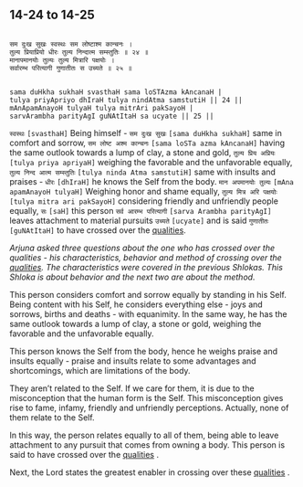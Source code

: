 ## 14-24 to 14-25


```shloka-sa

सम दुःख सुखः स्वस्थः सम लोष्टाश्म कान्चनः ।
तुल्य प्रियाप्रियो धीरः तुल्य निन्दात्म सम्स्तुतिः ॥ २४ ॥
मानापमानयोः तुल्यः तुल्य मित्रारि पक्षयोः ।
सर्वारम्भ परित्यागी गुणातीतः स उच्यते ॥ २५ ॥

```
```shloka-sa-hk

sama duHkha sukhaH svasthaH sama loSTAzma kAncanaH |
tulya priyApriyo dhIraH tulya nindAtma samstutiH || 24 ||
mAnApamAnayoH tulyaH tulya mitrAri pakSayoH |
sarvArambha parityAgI guNAtItaH sa ucyate || 25 ||

```
`स्वस्थः` `[svasthaH]` Being himself - `सम दुःख सुखः` `[sama duHkha sukhaH]` same in comfort and sorrow, `सम लोष्ट अश्म कान्चनः` `[sama loSTa azma kAncanaH]` having the same outlook towards a lump of clay, a stone and gold, `तुल्य प्रिय अप्रियः` `[tulya priya apriyaH]` weighing the favorable and the unfavorable equally, `तुल्य निन्द आत्म सम्स्तुतिः` `[tulya ninda Atma samstutiH]` same with insults and praises - `धीरः` `[dhIraH]` he knows the Self from the body.
`मान अपमानयोः तुल्यः` `[mAna apamAnayoH tulyaH]` Weighing honor and shame equally, `तुल्य मित्र अरि पक्षयोः` `[tulya mitra ari pakSayoH]` considering friendly and unfriendly people equally, `सः` `[saH]` this person `सर्व आरम्भ परित्यागी` `[sarva Arambha parityAgI]` leaves attachment to material pursuits `उच्यते` `[ucyate]` and is said `गुणातीतः` `[guNAtItaH]` to have crossed over the 
[qualities](2-45_to_2-46.md#satva_rajas_tamas).

_Arjuna asked three questions about the one who has crossed over the qualities - his characteristics, behavior and method of crossing over the [qualities](2-45_to_2-46.md#satva_rajas_tamas). The characteristics were covered in the previous Shlokas. This Shloka is about behavior and the next two are about the method._

This person considers comfort and sorrow equally by standing in his Self. Being content with his Self, he considers everything else - joys and sorrows, births and deaths - with equanimity. In the same way, he has the same outlook towards a lump of clay, a stone or gold, weighing the favorable and the unfavorable equally. 

This person knows the Self from the body, hence he weighs praise and insults equally - praise and insults relate to some advantages and shortcomings, which are limitations of the body. 

They aren’t related to the Self. If we care for them, it is due to the misconception that the human form is the Self. This misconception gives rise to fame, infamy, friendly and unfriendly perceptions. Actually, none of them relate to the Self. 

In this way, the person relates equally to all of them, being able to leave attachment to any pursuit that comes from owning a body. This person is said to have crossed over the 
[qualities](2-45_to_2-46.md#satva_rajas_tamas)
.

Next, the Lord states the greatest enabler in crossing over these 
[qualities](2-45_to_2-46.md#satva_rajas_tamas)
.


